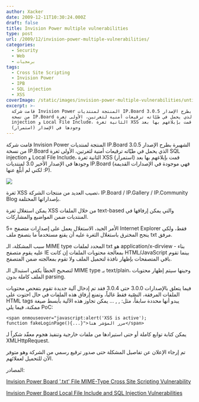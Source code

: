 ```yaml
---
author: Xacker
date: 2009-12-11T10:30:24.000Z
draft: false
title: Invision Power multiple vulnerabilities
type: post
url: /2009/12/invision-power-multiple-vulnerabilities/
categories:
  - Security
  - Web
  - برمجيات
tags:
  - Cross Site Scripting
  - Invision Power
  - IPB
  - SQL injection
  - XSS
coverImage: /static/images/invision-power-multiple-vulnerabilities/untitled.PNG
excerpt: >-
  قامت شركة Invision Power المنتجة لمنتديات IP.Board الشهيرة بطرح الإصدار 3.0.5
  من نسخة IP.Board الذي يحمل في طيّاته ترقيعات أمنية لثغرتين، الأولى ثغرة SQL
  injection و Local File Include، الثانية ثغرة XSS قمت بإبلاغهم بها بعد
  (استمرار) وجودها في الإصدار
---
```

قامت شركة Invision Power المنتجة لمنتديات IP.Board الشهيرة بطرح الإصدار 3.0.5 من نسخة IP.Board الذي يحمل في طيّاته ترقيعات أمنية لثغرتين، الأولى ثغرة SQL injection و Local File Include، الثانية ثغرة XSS قمت بإبلاغهم بها بعد (استمرار) وجودها في الإصدار الأخير 3.0 لمنتديات IP.Board (فهي موجودة في الإصدارات القديمة لكني لم أبلّغ عنها :P).

![](/static/images/invision-power-multiple-vulnerabilities/untitled.PNG)

ثغرة XSS تصيب العديد من منتجات الشركة، IP.Board / IP.Gallery / IP.Community Blog بإصداراتها المختلفة.

يمكن استغلال ثغرة XSS من خلال الملفات text-based والتي يمكن إرفاقها في المنتديات ضمن المواضيع والمشاركات.

الأمر الجيد، الاستغلال يعمل على إصدارات متصفح +5 Internet Explorer فقط، ولكي ينجح المخترق باستغلال الثغرة عليه أن يقنع مستخدماً ما بتصفح ملف txt مرفق.

سبب المشكلة، الـ MIME type المحدد لملفات txt هو application/x-dirview - بناء عليه يقوم متصفح IE بمعالجة محتويات الملفات إن كانت HTML/JavaScript بينما تقوم باقي المتصفحات بإظهار نافذة لتحميل الملف ولا تقوم بمعالجته ضمن المتصفح.

لتصحيح الخطأ يكفي استبدال الـ MIME type بـ text/plain، وحينها سيتم إظهار محتويات الملف كاملة بدون parsing.

فيما يتعلق بالإصدارات 3.0.0 حتى 3.0.4 فقد تم إدخال آلية جديدة تقوم بتفحص محتويات الملفات المرفقة، النصّية فقط غالباً، وتمنع إرفاق هذه الملفات في حال احتوت على HTML tags يبدو أنها محددة سابقاً، مثل: , , ... يمكن تجاوز هذه الآلية بأبسط صيغة ممكنة، فيما يلي PoC:

~~~
<span onmouseover="javascript:alert('XSS is active');
function fakeLoginPage(){...}">مرر المؤشر هنا</span>
~~~

يمكن كتابة توابع كاملة أو حتى استيرادها من ملفات خارجية وتنفيذ هجوم معقّد شكراً لـ XMLHttpRequest.

تم إرجاء الإعلان عن تفاصيل المشكلة حتى صدور ترقيع رسمي من الشركة وهو متوفر الآن للتحميل لعملائهم.

المصادر:

[Invision Power Board '.txt' File MIME-Type Cross Site Scripting Vulnerability](http://www.securityfocus.com/bid/37263)

[Invision Power Board Local File Include and SQL Injection Vulnerabilities](http://www.securityfocus.com/bid/37208)
